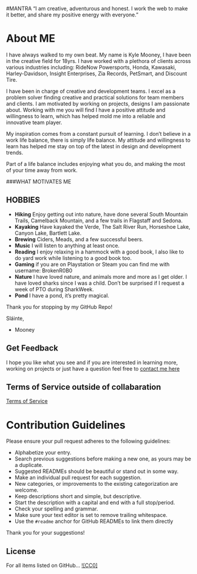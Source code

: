 #MANTRA 
“I am creative, adventurous and honest. I work the web to make it better, and share my positive energy with everyone.”

# About ME
I have always walked to my own beat. My name is Kyle Mooney, I have been in the creative field for 18yrs.  I have worked with a plethora of clients across various industries including: 
RideNow Powersports, Honda, Kawasaki, Harley-Davidson, Insight Enterprises, Zia Records, PetSmart, and Discount Tire. 

I have been in charge of creative and development teams. I excel as a problem solver finding creative and practical solutions for team members and clients. I am motivated by working on projects, designs I am passionate about. Working with me you will find I have a positive attitude and willingness to learn, which has helped mold me into a reliable and innovative team player.

My inspiration comes from a constant pursuit of learning. I don’t believe in a work life balance, there is simply life balance. My attitude and willingness to learn has helped me stay on top of the latest in design and development trends. 

Part of a life balance includes enjoying what you do, and making the most of your time away from work. 

###WHAT MOTIVATES ME
## HOBBIES
+ **Hiking** Enjoy getting out into nature, have done several South Mountain Trails, Camelback Mountain, and a few trails in Flagstaff and Sedona. 
+ **Kayaking** Have kayaked the Verde, The Salt River Run, Horseshoe Lake, Canyon Lake, Bartlett Lake. 
+ **Brewing** Ciders, Meads, and a few successful beers. 
+ **Music** I will listen to anything at least once. 
+ **Reading** I enjoy relaxing in a hammock with a good book, I also like to do yard work while listening to a good book too.
+ **Gaming** if you are on Playstation or Steam you can find me with username: BrokenR0B0
+ **Nature** I have loved nature, and animals more and more as I get older. I have loved sharks since I was a child. Don’t be surprised if I request a week of PTO during SharkWeek. 
+ **Pond** I have a pond, it’s pretty magical. 

Thank you for stopping by my GitHub Repo!

Sláinte,

- Mooney

## Get Feedback
I hope you like what you see and if you are interested in learning more, working on projects or just have a question feel free to [contact me here](https://www.https://www.kylemooney.me/contact/)

## Terms of Service outside of collabaration
[Terms of Service](https://www.kylemooney.me/terms-service/)

# Contribution Guidelines
Please ensure your pull request adheres to the following guidelines:

- Alphabetize your entry.
- Search previous suggestions before making a new one, as yours may be a duplicate.
- Suggested READMEs should be beautiful or stand out in some way.
- Make an individual pull request for each suggestion.
- New categories, or improvements to the existing categorization are welcome.
- Keep descriptions short and simple, but descriptive.
- Start the description with a capital and end with a full stop/period.
- Check your spelling and grammar.
- Make sure your text editor is set to remove trailing whitespace.
- Use the `#readme` anchor for GitHub READMEs to link them directly

Thank you for your suggestions!


## License
For all items listed on GitHub...
[![CC0]](https://creativecommons.org/publicdomain/zero/1.0/)
